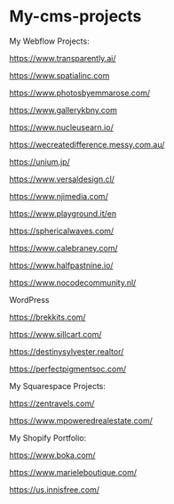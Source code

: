 # My-cms-projects


My Webflow Projects:

https://www.transparently.ai/

https://www.spatialinc.com 

https://www.photosbyemmarose.com/

https://www.gallerykbny.com 

https://www.nucleusearn.io/ 

https://wecreatedifference.messy.com.au/

https://unium.jp/ 

https://www.versaldesign.cl/

https://www.njimedia.com/

https://www.playground.it/en

https://sphericalwaves.com/

https://www.calebraney.com/

https://www.halfpastnine.io/

https://www.nocodecommunity.nl/


WordPress

https://brekkits.com/

https://www.sillcart.com/

https://destinysylvester.realtor/

https://perfectpigmentsoc.com/


My Squarespace Projects:

https://zentravels.com/

https://www.mpoweredrealestate.com/



My Shopify Portfolio:

https://www.boka.com/

https://www.marieleboutique.com/

https://us.innisfree.com/
